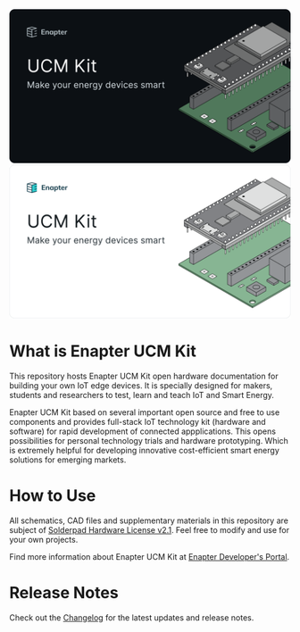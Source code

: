 <img height="auto" width="auto" src=".assets/ucm-kit-dark.png#gh-dark-mode-only" style="max-width: 100%;" alt="enapter blueprint marketplace">
<img height="auto" width="auto" src=".assets/ucm-kit-light.png#gh-light-mode-only" style="max-width: 100%;" alt="enapter blueprint marketplace">

# What is Enapter UCM Kit

This repository hosts Enapter UCM Kit open hardware documentation for building your own IoT edge devices. It is specially designed for makers, students and researchers to test, learn and teach IoT and Smart Energy.

Enapter UCM Kit based on several important open source and free to use components and provides full-stack IoT technology kit (hardware and software) for rapid development of connected appplications. This opens possibilities for personal technology trials and hardware prototyping. Which is extremely helpful for developing innovative cost-efficient smart energy solutions for emerging markets.

# How to Use

All schematics, CAD files and supplementary materials in this repository are subject of [Solderpad Hardware License v2.1](http://solderpad.org/licenses/SHL-2.1/). Feel free to modify and use for your own projects.

Find more information about Enapter UCM Kit at [Enapter Developer's Portal](https://go.enapter.com/ucmkit-enpkit).

# Release Notes

Check out the [Changelog](./CHANGELOG.md) for the latest updates and release notes.